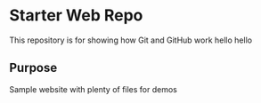 # Starter Web Repo

This repository is for showing how Git and GitHub work
hello hello 

## Purpose

Sample website with plenty of files for demos
